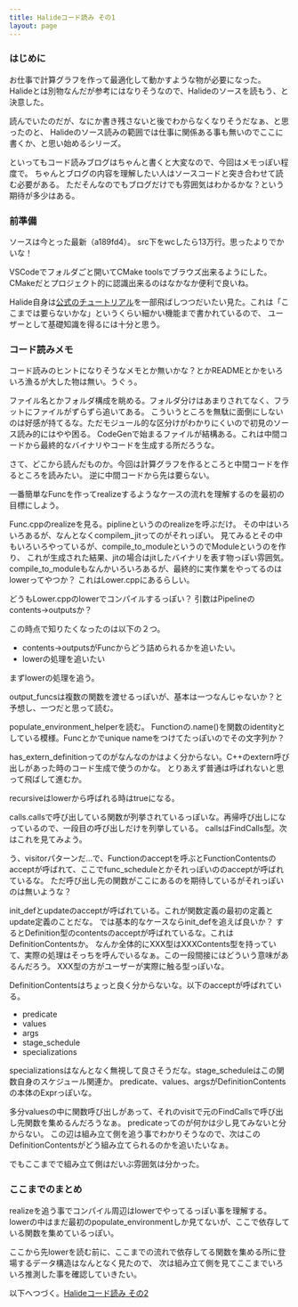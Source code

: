 ```yaml
---
title: Halideコード読み その1
layout: page
---
```


### はじめに

お仕事で計算グラフを作って最適化して動かすような物が必要になった。
Halideとは別物なんだが参考にはなりそうなので、Halideのソースを読もう、と決意した。

読んでいたのだが、なにか書き残さないと後でわからなくなりそうだなぁ、と思ったのと、
Halideのソース読みの範囲では仕事に関係ある事も無いのでここに書くか、と思い始めるシリーズ。

といってもコード読みブログはちゃんと書くと大変なので、今回はメモっぽい程度で。
ちゃんとブログの内容を理解したい人はソースコードと突き合わせて読む必要がある。
ただそんなのでもブログだけでも雰囲気はわかるかな？という期待が多少はある。


### 前準備

ソースは今とった最新（a189fd4）。
src下をwcしたら13万行。思ったよりでかいな！

VSCodeでフォルダごと開いてCMake toolsでブラウズ出来るようにした。
CMakeだとプロジェクト的に認識出来るのはなかなか便利で良いね。

Halide自身は[公式のチュートリアル](https://halide-lang.org/tutorials/tutorial_introduction.html)を一部飛ばしつつだいたい見た。これは「ここまでは要らないかな」というくらい細かい機能まで書かれているので、
ユーザーとして基礎知識を得るには十分と思う。

### コード読みメモ

コード読みのヒントになりそうなメモとか無いかな？とかREADMEとかをいろいろ漁るが大した物は無い。うぐぅ。

ファイル名とかフォルダ構成を眺める。フォルダ分けはあまりされてなく、フラットにファイルがずらずら追いてある。
こういうところを無駄に面倒にしないのは好感が持てるな。ただモジュール的な区分けがわかりにくいので初見のソース読み的にはやや困る。
CodeGenで始まるファイルが結構ある。これは中間コードから最終的なバイナリやコードを生成する所だろうな。

さて、どこから読んだものか。今回は計算グラフを作るところと中間コードを作るところを読みたい。
逆に中間コードから先は要らない。

一番簡単なFuncを作ってrealizeするようなケースの流れを理解するのを最初の目標にしよう。

Func.cppのrealizeを見る。piplineというののrealizeを呼ぶだけ。
その中はいろいろあるが、なんとなくcompilem_jitってのがそれっぽい。
見てみるとその中もいろいろやっているが、compile_to_moduleというのでModuleというのを作り、
これが生成された結果、jitの場合はjitしたバイナリを表す物っぽい雰囲気。
compile_to_moduleもなんかいろいろあるが、最終的に実作業をやってるのはlowerってやつか？
これはLower.cppにあるらしい。

どうもLower.cppのlowerでコンパイルするっぽい？
引数はPipelineのcontents->outputsか？

この時点で知りたくなったのは以下の２つ。

- contents->outputsがFuncからどう詰められるかを追いたい。
- lowerの処理を追いたい

まずlowerの処理を追う。

output_funcsは複数の関数を渡せるっぽいが、基本は一つなんじゃないか？と予想し、一つだと思って読む。

populate_environment_helperを読む。
Functionの.name()を関数のidentityとしている模様。Funcとかでunique nameをつけてたっぽいのでその文字列か？

has_extern_definitionってのがなんなのかはよく分からない。C++のextern呼び出しがあった時のコード生成で使うのかな。
とりあえず普通は呼ばれないと思って飛ばして進むか。

recursiveはlowerから呼ばれる時はtrueになる。

calls.callsで呼び出している関数が列挙されているっぽいな。再帰呼び出しになっているので、一段目の呼び出しだけを列挙している。
callsはFindCalls型。次はこれを見てみよう。

う、visitorパターンだ…で、Functionのacceptを呼ぶとFunctionContentsのacceptが呼ばれて、ここでfunc_scheduleとかそれっぽいののacceptが呼ばれているな。
ただ呼び出し先の関数がここにあるのを期待しているがそれっぽいのは無いような？

init_defとupdateのacceptが呼ばれている。これが関数定義の最初の定義とupdate定義のことだな。
では基本的なケースならinit_defを追えば良いか？
するとDefinition型のcontentsのacceptが呼ばれているな。これはDefinitionContentsか。
なんか全体的にXXX型はXXXContents型を持っていて、実際の処理はそっちを呼んでいるなぁ。この一段間接にはどういう意味があるんだろう。
XXX型の方がユーザーが実際に触る型っぽいな。

DefinitionContentsはちょっと良く分からないな。以下のacceptが呼ばれている。

- predicate
- values
- args
- stage_schedule
- specializations

specializationsはなんとなく無視して良さそうだな。stage_scheduleはこの関数自身のスケジュール関連か。
predicate、values、argsがDefinitionContentsの本体のExprっぽいな。

多分valuesの中に関数呼び出しがあって、それのvisitで元のFindCallsで呼び出し先関数を集めるんだろうなぁ。
predicateってのが何かは少し見てみないと分からない。
この辺は組み立て側を追う事でわかりそうなので、次はこのDefinitionContentsがどう組み立てられるのかを追いたいなぁ。

でもここまでで組み立て側はだいぶ雰囲気は分かった。

### ここまでのまとめ

realizeを追う事でコンパイル周辺はlowerでやってるっぽい事を理解する。
lowerの中はまだ最初のpopulate_environmentしか見てないが、ここで依存している関数を集めているっぽい。

ここから先lowerを読む前に、ここまでの流れで依存してる関数を集める所に登場するデータ構造はなんとなく見たので、
次は組み立て側を見てここまでいろいろ推測した事を確認していきたい。

以下へつづく。[Halideコード読み その2](https://karino2.github.io/2020/10/14/halide_reading_2.html)
